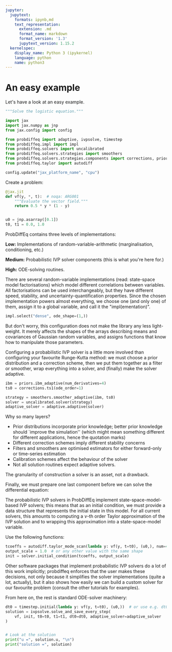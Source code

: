```yaml
---
jupyter:
  jupytext:
    formats: ipynb,md
    text_representation:
      extension: .md
      format_name: markdown
      format_version: '1.3'
      jupytext_version: 1.15.2
  kernelspec:
    display_name: Python 3 (ipykernel)
    language: python
    name: python3
---
```


# An easy example

Let's have a look at an easy example.

```python
"""Solve the logistic equation."""

import jax
import jax.numpy as jnp
from jax.config import config

from probdiffeq import adaptive, ivpsolve, timestep
from probdiffeq.impl import impl
from probdiffeq.solvers import uncalibrated
from probdiffeq.solvers.strategies import smoothers
from probdiffeq.solvers.strategies.components import corrections, priors
from probdiffeq.taylor import autodiff

config.update("jax_platform_name", "cpu")
```

Create a problem:

```python
@jax.jit
def vf(y, *, t):  # noqa: ARG001
    """Evaluate the vector field."""
    return 0.5 * y * (1 - y)


u0 = jnp.asarray([0.1])
t0, t1 = 0.0, 1.0
```

<!-- #region -->

ProbDiffEq contains three levels of implementations:

**Low:** Implementations of random-variable-arithmetic (marginalisation, conditioning, etc.)

**Medium:** Probabilistic IVP solver components (this is what you're here for.)

**High:** ODE-solving routines.


There are several random-variable implementations (read: state-space model factorisations) which model different correlations between variables.
All factorisations can be used interchangeably, but they have different speed, stability, and uncertainty-quantification properties.
Since the chosen implementation powers almost everything, we choose one (and only one) of them, assign it to a global variable, and call it the "impl(ementation)".

<!-- #endregion -->

```python
impl.select("dense", ode_shape=(1,))
```
But don't worry, this configuration does not make the library any less light-weight.
It merely affects the shapes of the arrays describing means and covariances of Gaussian 
random variables, and assigns functions that know how to manipulate those parameters.



Configuring a probabilistic IVP solver is a little more involved than configuring your favourite Runge-Kutta method:
we must choose a prior distribution and a correction scheme, then we put them together as a filter or smoother, wrap everything into a solver, and (finally) make the solver adaptive.


```python
ibm = priors.ibm_adaptive(num_derivatives=4)
ts0 = corrections.ts1(ode_order=1)

strategy = smoothers.smoother_adaptive(ibm, ts0)
solver = uncalibrated.solver(strategy)
adaptive_solver = adaptive.adaptive(solver)
```

Why so many layers?

* Prior distributions incorporate prior knowledge; better prior knowledge should `improve the simulation'' (which might mean something different for different applications, hence the quotation marks)
* Different correction schemes imply different stability concerns
* Filters and smoothers are optimised estimators for either forward-only or time-series estimation
* Calibration schemes affect the behaviour of the solver
* Not all solution routines expect adaptive solvers.

The granularity of construction a solver is an asset, not a drawback.

Finally, we must prepare one last component before we can solve the differential equation:

The probabilistic IVP solvers in ProbDiffEq implement state-space-model-based IVP solvers; this means that as an initial condition, we must provide a data structure that represents the initial state in this model.
For all current solvers, this amounts to computing a $\nu$-th order Taylor approximation of the IVP solution
and to wrapping this approximation into a state-space-model variable.

Use the following functions:

```python
tcoeffs = autodiff.taylor_mode_scan(lambda y: vf(y, t=t0), (u0,), num=4)
output_scale = 1.0  # or any other value with the same shape
init = solver.initial_condition(tcoeffs, output_scale)
```

Other software packages that implement probabilistic IVP solvers do a lot of this work 
implicitly; probdiffeq enforces that the user makes these decisions, not only because 
it simplifies the solver implementations (quite a lot, actually), 
but it also shows how easily we can build a custom solver for our favourite problem 
(consult the other tutorials for examples).


From here on, the rest is standard ODE-solver machinery:

```python
dt0 = timestep.initial(lambda y: vf(y, t=t0), (u0,))  # or use e.g. dt0=0.1
solution = ivpsolve.solve_and_save_every_step(
    vf, init, t0=t0, t1=t1, dt0=dt0, adaptive_solver=adaptive_solver
)


# Look at the solution
print("u =", solution.u, "\n")
print("solution =", solution)
```
